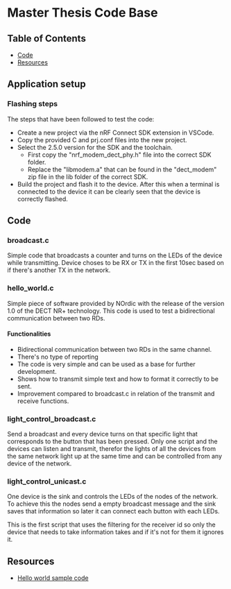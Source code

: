 # **Master Thesis Code Base**

## Table of Contents

-   [Code](#code)
-   [Resources](#resources)

## Application setup

### Flashing steps

The steps that have been followed to test the code:

-   Create a new project via the nRF Connect SDK extension in VSCode.
-   Copy the provided C and prj.conf files into the new project.
-   Select the 2.5.0 version for the SDK and the toolchain.
    -   First copy the "nrf_modem_dect_phy.h" file into the correct SDK folder.
    -   Replace the "libmodem.a" that can be found in the "dect_modem" zip file in the lib folder of the correct SDK.
-   Build the project and flash it to the device. After this when a terminal is connected to the device it can be clearly seen that the device is correctly flashed.

## Code

### broadcast.c

Simple code that broadcasts a counter and turns on the LEDs of the device while transmitting.
Device choses to be RX or TX in the first 10sec based on if there's another TX in the network.

### hello_world.c

Simple piece of software provided by NOrdic with the release of the version $1.0$ of the DECT NR+ technology. This code is used to test a bidirectional communication between two RDs.

#### Functionalities

-   Bidirectional communication between two RDs in the same channel.
-   There's no type of reporting
-   The code is very simple and can be used as a base for further development.
-   Shows how to transmit simple text and how to format it correctly to be sent.
-   Improvement compared to broadcast.c in relation of the transmit and receive functions.

### light_control_broadcast.c

Send a broadcast and every device turns on that specific light that corresponds to the button that has been pressed.
Only one script and the devices can listen and transmit, therefor the lights of all the devices from the same network light up at the same time and can be controlled from any device of the network.

### light_control_unicast.c

One device is the sink and controls the LEDs of the nodes of the network. To achieve this the nodes send a empty broadcast message and the sink saves that information so later it can connect each button with each LEDs.

This is the first script that uses the filtering for the receiver id so only the device that needs to take information takes and if it's not for them it ignores it.

## Resources

-   [Hello world sample code](https://github.com/nrfconnect/sdk-nrf/tree/main/samples/dect/dect_phy/hello_dect)
